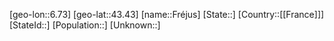 ﻿---
location: [43.43,6.73]
mapzoom: [7,12] 
mapmarker: city 
type: City
tags:
- geo/City


SpocWebEntityId: 30302
isDeleted: false
confidential: public

---
[geo-lon::6.73]
[geo-lat::43.43]
[name::Fréjus]
[State::]
[Country::[[France]]]
[StateId::]
[Population::]
[Unknown::]

